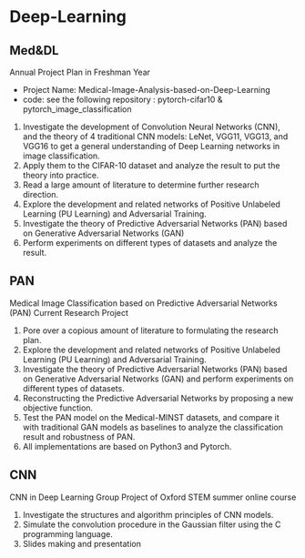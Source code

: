 # Deep-Learning
## Med&DL
Annual Project Plan in Freshman Year
* Project Name: Medical-Image-Analysis-based-on-Deep-Learning
* code: see the following repository : pytorch-cifar10 & pytorch_image_classification
1. Investigate the development of Convolution Neural Networks (CNN), and the theory of 4 traditional CNN models: LeNet, VGG11, VGG13, and VGG16 to get a general understanding of Deep Learning networks in image classification. 
2. Apply them to the CIFAR-10 dataset and analyze the result to put the theory into practice.
3. Read a large amount of literature to determine further research direction.
4. Explore the development and related networks of Positive Unlabeled Learning (PU Learning) and Adversarial Training.
5. Investigate the theory of Predictive Adversarial Networks (PAN) based on Generative Adversarial Networks (GAN) 
6. Perform experiments on different types of datasets and analyze the result.




## PAN
Medical Image Classification based on Predictive Adversarial Networks (PAN)
Current Research Project

1. Pore over a copious amount of literature to formulating the research plan.
2. Explore the development and related networks of Positive Unlabeled Learning (PU Learning) and Adversarial Training.
3. Investigate the theory of Predictive Adversarial Networks (PAN) based on Generative Adversarial Networks (GAN) and perform experiments on different types of datasets.
4. Reconstructing the Predictive Adversarial Networks by proposing a new objective function.
5. Test the PAN model on the Medical-MINST datasets, and compare it with traditional GAN models as baselines to analyze the classification result and robustness of PAN.
6. All implementations are based on Python3 and Pytorch. 




## CNN 
CNN in Deep Learning
Group Project of Oxford STEM summer online course

1. Investigate the structures and algorithm principles of CNN models.
2. Simulate the convolution procedure in the Gaussian filter using the C programming language.
3. Slides making and presentation
